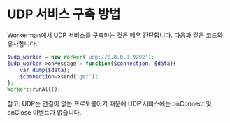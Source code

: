 # UDP 서비스 구축 방법

Workerman에서 UDP 서비스를 구축하는 것은 매우 간단합니다. 다음과 같은 코드와 유사합니다.

```php
$udp_worker = new Worker('udp://0.0.0.0:9292');
$udp_worker->onMessage = function($connection, $data){
    var_dump($data);
    $connection->send('get');
};
Worker::runAll();
```

참고: UDP는 연결이 없는 프로토콜이기 때문에 UDP 서비스에는 onConnect 및 onClose 이벤트가 없습니다.
